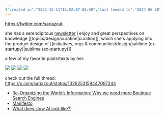 ```yaml
---
{"created in":"2021-12-11T16:52:07-03:00","last tended to":"2024-06-20T17:16:01-03:00","aliases":["sari"],"tags":["person","curation","communitycreation","knowledgemanagement","lab","🌿"],"dg-publish":true,"created":"2021-12-11T16:52:07.326-03:00","updated":"2025-01-10T17:07:39.115-03:00","relevancescore":88,"notestage":["🌿"],"permalink":"/people/references/architect-design/sari-azout/","dgPassFrontmatter":true}
---
```


https://twitter.com/sariazout

she has a serendipitous [newsletter](https://sublimeinternet.substack.com/) i enjoy and great perspectives on knowledge [[topics/design/curation\|curation]], which she's applying into the product design of [[initiatives, orgs & communities/design/sublime (ex-startupy)\|sublime (ex-startupy)]].

a few of my favorite posts/texts by her:

![](https://i.imgur.com/ZaDUCPY.png)
![](https://i.imgur.com/OU3IuKE.png)
![](https://i.imgur.com/97MLYcC.png)
![](https://i.imgur.com/yXKRTrl.png)

check out the full thread: https://x.com/sariazout/status/1326253159447097344
 
- [Re-Organizing the World’s Information: Why we need more Boutique Search Engines](https://sariazout.mirror.xyz/7gSSTJ96SEyvXeljymglO3zN4H6DCgVnrNZq8_2NX1A)
- [Manifesto](https://web.archive.org/web/20230329233746/https://beta.startupy.world/manifesto/)
- [What does slow AI look like?](https://sublimeinternet.substack.com/p/what-does-slow-ai-look-like))